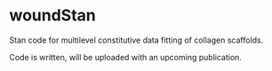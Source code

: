 # woundStan
Stan code for multilevel constitutive data fitting of collagen scaffolds.

Code is written, will be uploaded with an upcoming publication.
